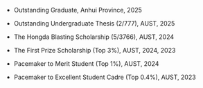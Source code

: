 - Outstanding Graduate, Anhui Province, 2025

- Outstanding Undergraduate Thesis (2/777), AUST, 2025

- The Hongda Blasting Scholarship (5/3766), AUST, 2024

- The First Prize Scholarship (Top 3%), AUST, 2024, 2023

- Pacemaker to Merit Student (Top 1%), AUST, 2024

- Pacemaker to Excellent Student Cadre (Top 0.4%), AUST, 2023

